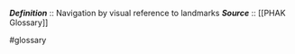 ***Definition***    :: Navigation by visual reference to landmarks
***Source***         :: [[PHAK Glossary]]

#glossary